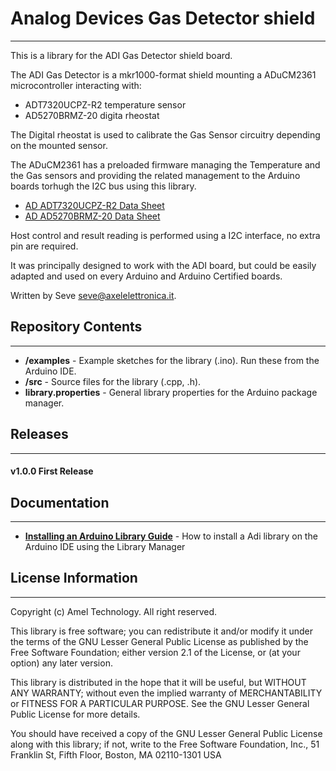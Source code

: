 # Analog Devices Gas Detector shield 
----

This is a library for the ADI Gas Detector shield board.

The ADI Gas Detector is a mkr1000-format shield mounting a ADuCM2361 microcontroller interacting with:

- ADT7320UCPZ-R2 temperature sensor
- AD5270BRMZ-20 digita rheostat

The Digital rheostat is used to calibrate the Gas Sensor circuitry depending on the mounted sensor.

The ADuCM2361 has a preloaded firmware managing the Temperature and the Gas sensors and providing the
related management to the Arduino boards torhugh the I2C bus using this library.
 
* [ AD ADT7320UCPZ-R2 Data Sheet ](http://www.analog.com/media/en/technical-documentation/data-sheets/ADT7320.pdf)
* [ AD AD5270BRMZ-20 Data Sheet ](http://www.analog.com/media/en/technical-documentation/data-sheets/AD5270_5271.pdf)

Host control and result reading is performed using a I2C interface, no extra pin are required.

It was principally designed to work with the ADI board, but could
be easily adapted and used on every Arduino and Arduino Certified boards.

Written by Seve <seve@axelelettronica.it>.

## Repository Contents
-------------------
* **/examples** - Example sketches for the library (.ino). Run these from the Arduino IDE. 
* **/src** - Source files for the library (.cpp, .h).
* **library.properties** - General library properties for the Arduino package manager.

## Releases
---
#### v1.0.0 First Release

## Documentation
--------------

* **[Installing an Arduino Library Guide](http://www.arduino.cc/en/Guide/Libraries#toc3)** - How to install a Adi library on the Arduino IDE using the Library Manager


## License Information
-------------------

Copyright (c) Amel Technology. All right reserved.

This library is free software; you can redistribute it and/or
modify it under the terms of the GNU Lesser General Public
License as published by the Free Software Foundation; either
version 2.1 of the License, or (at your option) any later version.

This library is distributed in the hope that it will be useful,
but WITHOUT ANY WARRANTY; without even the implied warranty of
MERCHANTABILITY or FITNESS FOR A PARTICULAR PURPOSE. See the GNU
Lesser General Public License for more details.

You should have received a copy of the GNU Lesser General Public
License along with this library; if not, write to the Free Software
Foundation, Inc., 51 Franklin St, Fifth Floor, Boston, MA 02110-1301 USA

